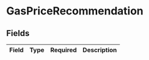 # GasPriceRecommendation


## Fields

| Field       | Type        | Required    | Description |
| ----------- | ----------- | ----------- | ----------- |